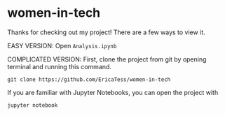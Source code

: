 # women-in-tech

Thanks for checking out my project! There are a few ways to view it. 

EASY VERSION:
Open `Analysis.ipynb`

COMPLICATED VERSION:
First, clone the project from git by opening terminal and running this command.

`git clone https://github.com/EricaTess/women-in-tech`

If you are familiar with Jupyter Notebooks, you can open the project with

`jupyter notebook`
